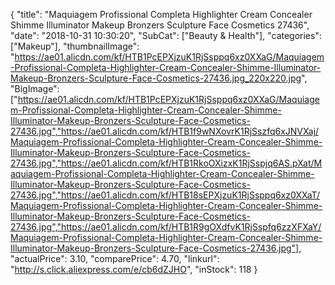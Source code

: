 {
	"title": "Maquiagem Profissional Completa Highlighter Cream Concealer Shimme Illuminator Makeup Bronzers Sculpture Face Cosmetics 27436",
	"date": "2018-10-31 10:30:20",
	"SubCat": ["Beauty & Health"],
	"categories": ["Makeup"],
	"thumbnailImage": "https://ae01.alicdn.com/kf/HTB1PcEPXjzuK1RjSsppq6xz0XXaG/Maquiagem-Profissional-Completa-Highlighter-Cream-Concealer-Shimme-Illuminator-Makeup-Bronzers-Sculpture-Face-Cosmetics-27436.jpg_220x220.jpg",
	"BigImage": ["https://ae01.alicdn.com/kf/HTB1PcEPXjzuK1RjSsppq6xz0XXaG/Maquiagem-Profissional-Completa-Highlighter-Cream-Concealer-Shimme-Illuminator-Makeup-Bronzers-Sculpture-Face-Cosmetics-27436.jpg","https://ae01.alicdn.com/kf/HTB1f9wNXovrK1RjSszfq6xJNVXaj/Maquiagem-Profissional-Completa-Highlighter-Cream-Concealer-Shimme-Illuminator-Makeup-Bronzers-Sculpture-Face-Cosmetics-27436.jpg","https://ae01.alicdn.com/kf/HTB1RkoOXizxK1RjSspjq6AS.pXat/Maquiagem-Profissional-Completa-Highlighter-Cream-Concealer-Shimme-Illuminator-Makeup-Bronzers-Sculpture-Face-Cosmetics-27436.jpg","https://ae01.alicdn.com/kf/HTB18sEPXjzuK1RjSsppq6xz0XXaT/Maquiagem-Profissional-Completa-Highlighter-Cream-Concealer-Shimme-Illuminator-Makeup-Bronzers-Sculpture-Face-Cosmetics-27436.jpg","https://ae01.alicdn.com/kf/HTB1R9gOXdfvK1RjSspfq6zzXFXaY/Maquiagem-Profissional-Completa-Highlighter-Cream-Concealer-Shimme-Illuminator-Makeup-Bronzers-Sculpture-Face-Cosmetics-27436.jpg"],
	"actualPrice": 3.10,
	"comparePrice": 4.70,
	"linkurl": "http://s.click.aliexpress.com/e/cb6dZJHO",
	"inStock": 118
}
